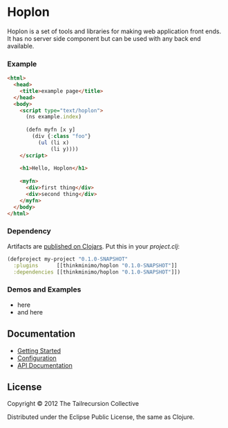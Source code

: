 # Hoplon

Hoplon is a set of tools and libraries for making web application front ends. It
has no server side component but can be used with any back end available.

### Example

```html
<html>
  <head>
    <title>example page</title>
  </head>
  <body>
    <script type="text/hoplon">
      (ns example.index)
      
      (defn myfn [x y]
        (div {:class "foo"}
          (ul (li x)
              (li y))))
    </script>
    
    <h1>Hello, Hoplon</h1>
    
    <myfn>
      <div>first thing</div>
      <div>second thing</div>
    </myfn>
  </body>
</html>
```

### Dependency

Artifacts are [published on Clojars](https://clojars.org/tailrecursion/hoplon). 
Put this in your _project.clj_:

```clojure
(defproject my-project "0.1.0-SNAPSHOT"
  :plugins      [[thinkminimo/hoplon "0.1.0-SNAPSHOT"]]
  :dependencies [[thinkminimo/hoplon "0.1.0-SNAPSHOT"]])
```

### Demos and Examples

* here
* and here

## Documentation

* [Getting Started](https://github.com/tailrecursion/hoplon/wiki/Getting-Started)
* [Configuration](https://github.com/tailrecursion/hoplon/wiki/Configuration)
* [API Documentation](https://github.com/tailrecursion/hoplon/wiki/API-Documentation)

## License

Copyright © 2012 The Tailrecursion Collective

Distributed under the Eclipse Public License, the same as Clojure.
